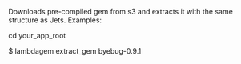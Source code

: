 Downloads pre-compiled gem from s3 and extracts it with the same structure as Jets. Examples:

cd your_app_root

  $ lambdagem extract_gem byebug-0.9.1
